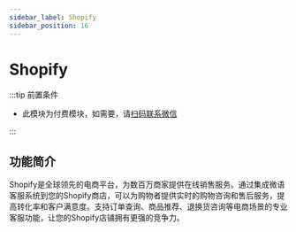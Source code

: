 ```yaml
---
sidebar_label: Shopify
sidebar_position: 16
---
```


# Shopify

:::tip 前置条件

- 此模块为付费模块，如需要，请[扫码联系微信](/img/wechat.png)

:::

## 功能简介

Shopify是全球领先的电商平台，为数百万商家提供在线销售服务。通过集成微语客服系统到您的Shopify商店，可以为购物者提供实时的购物咨询和售后服务，提高转化率和客户满意度。支持订单查询、商品推荐、退换货咨询等电商场景的专业客服功能，让您的Shopify店铺拥有更强的竞争力。

